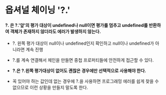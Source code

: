 <h1> 옵셔널 체이닝 '?.' </h1>

<h4> ?. 은 ?.'앞’의 평가 대상이 undefined나 null이면 평가를 멈추고 undefined를 반환하여 객체가 존재하지 않더라도 에러가 발생하지 않는다. </h4>

 - ?. 왼쪽 평가 대상이 null이나 undefined인지 확인하고 null이나 undefined가 아니라면 계속 진행 

 - ?.를 계속 연결해서 체인을 만들면 중첩 프로퍼티들에 안전하게 접근할 수 있다. 

 - <b> ?.은 ?.왼쪽 평가대상이 없어도 괜찮은 경우에만 선택적으로 사용해야 한다. </b>

 - 꼭 있어야 하는 값인데 없는 경우에 ?.을 사용하면 프로그래밍 에러를 쉽게 찾을 수 없으므로 이런 상황을 만들지 말도록 한다.
